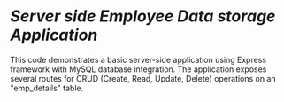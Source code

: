 # _Server side Employee Data storage Application_

This code demonstrates a basic server-side application using Express framework with MySQL database integration. The application exposes several routes for CRUD (Create, Read, Update, Delete) operations on an "emp_details" table.

